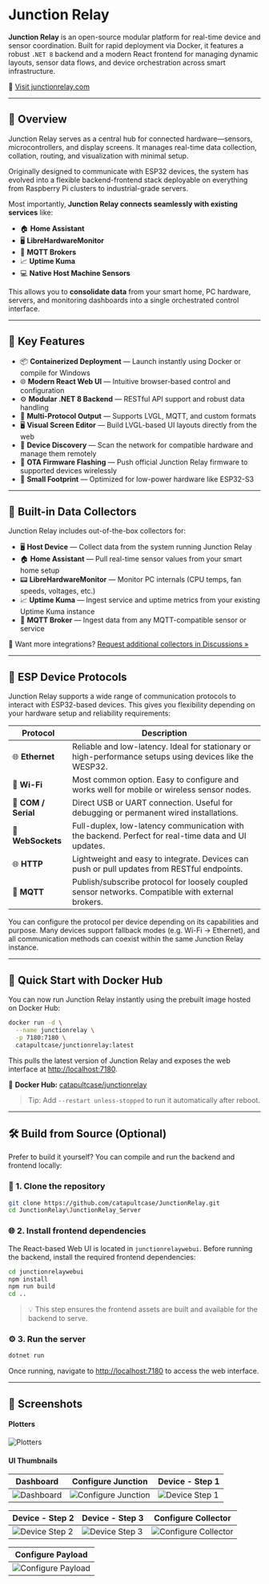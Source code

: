 # Junction Relay

**Junction Relay** is an open-source modular platform for real-time device and sensor coordination. Built for rapid deployment via Docker, it features a robust `.NET 8` backend and a modern React frontend for managing dynamic layouts, sensor data flows, and device orchestration across smart infrastructure.

🔗 [Visit junctionrelay.com](https://junctionrelay.com)

---

## 🚦 Overview

Junction Relay serves as a central hub for connected hardware—sensors, microcontrollers, and display screens. It manages real-time data collection, collation, routing, and visualization with minimal setup.

Originally designed to communicate with ESP32 devices, the system has evolved into a flexible backend-frontend stack deployable on everything from Raspberry Pi clusters to industrial-grade servers.

Most importantly, **Junction Relay connects seamlessly with existing services** like:

- 🏠 **Home Assistant**
- 🖥️ **LibreHardwareMonitor**
- 📡 **MQTT Brokers**
- 📈 **Uptime Kuma**
- 💻 **Native Host Machine Sensors**

This allows you to **consolidate data** from your smart home, PC hardware, servers, and monitoring dashboards into a single orchestrated control interface.

---

## 🧩 Key Features

- 📦 **Containerized Deployment** — Launch instantly using Docker or compile for Windows
- 🌐 **Modern React Web UI** — Intuitive browser-based control and configuration
- ⚙️ **Modular .NET 8 Backend** — RESTful API support and robust data handling
- 🔄 **Multi-Protocol Output** — Supports LVGL, MQTT, and custom formats
- 🖥️ **Visual Screen Editor** — Build LVGL-based UI layouts directly from the web
- 🔌 **Device Discovery** — Scan the network for compatible hardware and manage them remotely
- 🚀 **OTA Firmware Flashing** — Push official Junction Relay firmware to supported devices wirelessly
- 🔋 **Small Footprint** — Optimized for low-power hardware like ESP32-S3

---

## 📡 Built-in Data Collectors

Junction Relay includes out-of-the-box collectors for:

- 🖥️ **Host Device** — Collect data from the system running Junction Relay
- 🏠 **Home Assistant** — Pull real-time sensor values from your smart home setup
- 📟 **LibreHardwareMonitor** — Monitor PC internals (CPU temps, fan speeds, voltages, etc.)
- 📈 **Uptime Kuma** — Ingest service and uptime metrics from your existing Uptime Kuma instance
- 📡 **MQTT Broker** — Ingest data from any MQTT-compatible sensor or service

💬 Want more integrations? [Request additional collectors in Discussions »](https://github.com/catapultcase/JunctionRelay/discussions)

---

## 🔌 ESP Device Protocols

Junction Relay supports a wide range of communication protocols to interact with ESP32-based devices. This gives you flexibility depending on your hardware setup and reliability requirements:

| Protocol                   | Description                                                                 |
|----------------------------|-----------------------------------------------------------------------------|
| 🌐 **Ethernet**           | Reliable and low-latency. Ideal for stationary or high-performance setups using devices like the WESP32. |
| 📶 **Wi-Fi**              | Most common option. Easy to configure and works well for mobile or wireless sensor nodes. |
| 🔌 **COM / Serial**       | Direct USB or UART connection. Useful for debugging or permanent wired installations. |
| 🔄 **WebSockets**         | Full-duplex, low-latency communication with the backend. Perfect for real-time data and UI updates. |
| 🌐 **HTTP**               | Lightweight and easy to integrate. Devices can push or pull updates from RESTful endpoints. |
| 📡 **MQTT**               | Publish/subscribe protocol for loosely coupled sensor networks. Compatible with external brokers. |

You can configure the protocol per device depending on its capabilities and purpose. Many devices support fallback modes (e.g. Wi-Fi → Ethernet), and all communication methods can coexist within the same Junction Relay instance.

---

## 🚀 Quick Start with Docker Hub

You can now run Junction Relay instantly using the prebuilt image hosted on Docker Hub:

```bash
docker run -d \
  --name junctionrelay \
  -p 7180:7180 \
  catapultcase/junctionrelay:latest
```

This pulls the latest version of Junction Relay and exposes the web interface at [http://localhost:7180](http://localhost:7180).

🔗 **Docker Hub:** [catapultcase/junctionrelay](https://hub.docker.com/repository/docker/catapultcase/junctionrelay)

> Tip: Add `--restart unless-stopped` to run it automatically after reboot.

---

## 🛠️ Build from Source (Optional)

Prefer to build it yourself? You can compile and run the backend and frontend locally:

### 🧱 1. Clone the repository

```bash
git clone https://github.com/catapultcase/JunctionRelay.git
cd JunctionRelay\JunctionRelay_Server
```

### 🌐 2. Install frontend dependencies

The React-based Web UI is located in `junctionrelaywebui`. Before running the backend, install the required frontend dependencies:

```bash
cd junctionrelaywebui
npm install
npm run build
cd ..
```

> 💡 This step ensures the frontend assets are built and available for the backend to serve.

### ⚙️ 3. Run the server

```bash
dotnet run
```

Once running, navigate to [http://localhost:7180](http://localhost:7180) to access the web interface.

---

## 📸 Screenshots

#### Plotters
![Plotters](./assets/Plotters.jpg)

#### UI Thumbnails

| Dashboard | Configure Junction | Device - Step 1 |
|---|---|---|
| ![Dashboard](./assets/Dashboard.png) | ![Configure Junction](./assets/Configure_Junction.png) | ![Device Step 1](./assets/Configure_Device_1.png) |

| Device - Step 2 | Device - Step 3 | Configure Collector |
|---|---|---|
| ![Device Step 2](./assets/Configure_Device_2.png) | ![Device Step 3](./assets/Configure_Device_3.png) | ![Configure Collector](./assets/Configure_Collector.png) |

| Configure Payload |
|---|
| ![Configure Payload](./assets/Configure_Payload_1.png) |